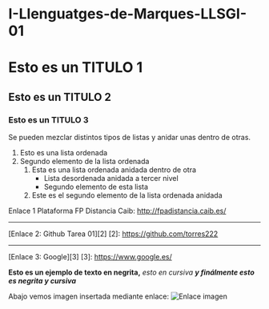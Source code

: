 # I-Llenguatges-de-Marques-LLSGI-01
Esto es un TITULO 1
=============
Esto es un TITULO 2
-------------
### Esto es un TITULO 3



Se pueden mezclar distintos tipos de listas y anidar unas dentro de otras.
1. Esto es una lista ordenada
2. Segundo elemento de la lista ordenada
    1. Esta es una lista ordenada anidada dentro de otra
        * Lista desordenada anidada a tercer nivel
        * Segundo elemento de esta lista
    2. Este es el segundo elemento de la lista ordenada anidada
    
    
    
 Enlace 1 Plataforma FP Distancia Caib:
 http://fpadistancia.caib.es/
 ***
 [Enlace 2: Github Tarea 01][2]
 [2]: https://github.com/torres222
 ***
 [Enlace 3: Google][3]
 [3]: https://www.google.es/
 
 
 
 **Esto es un ejemplo de texto en negrita,**
 *esto en cursiva*
 ***y finálmente esto es negrita y cursiva***
 
 
 
 Abajo vemos imagen insertada mediante enlace:
 ![Enlace imagen](http://tecnonauta.net/wp-content/uploads/sites/12/2016/10/ordenador-zombi.jpg)
